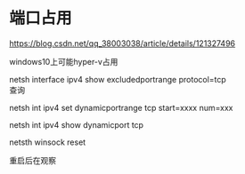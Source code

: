 # 端口占用
https://blog.csdn.net/qq_38003038/article/details/121327496

windows10上可能hyper-v占用

netsh interface ipv4 show excludedportrange protocol=tcp  
查询

netsh int ipv4 set dynamicportrange tcp  start=xxxx  num=xxx

netsh int ipv4 show dynamicport tcp

netsth winsock reset 

重启后在观察
